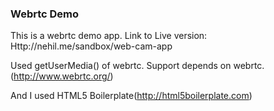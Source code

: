 ### Webrtc Demo ###

This is a webrtc demo app.
Link to Live version: Http://nehil.me/sandbox/web-cam-app

Used getUserMedia() of webrtc. 
Support depends on webrtc.(http://www.webrtc.org/)

And I used HTML5 Boilerplate(http://html5boilerplate.com)
